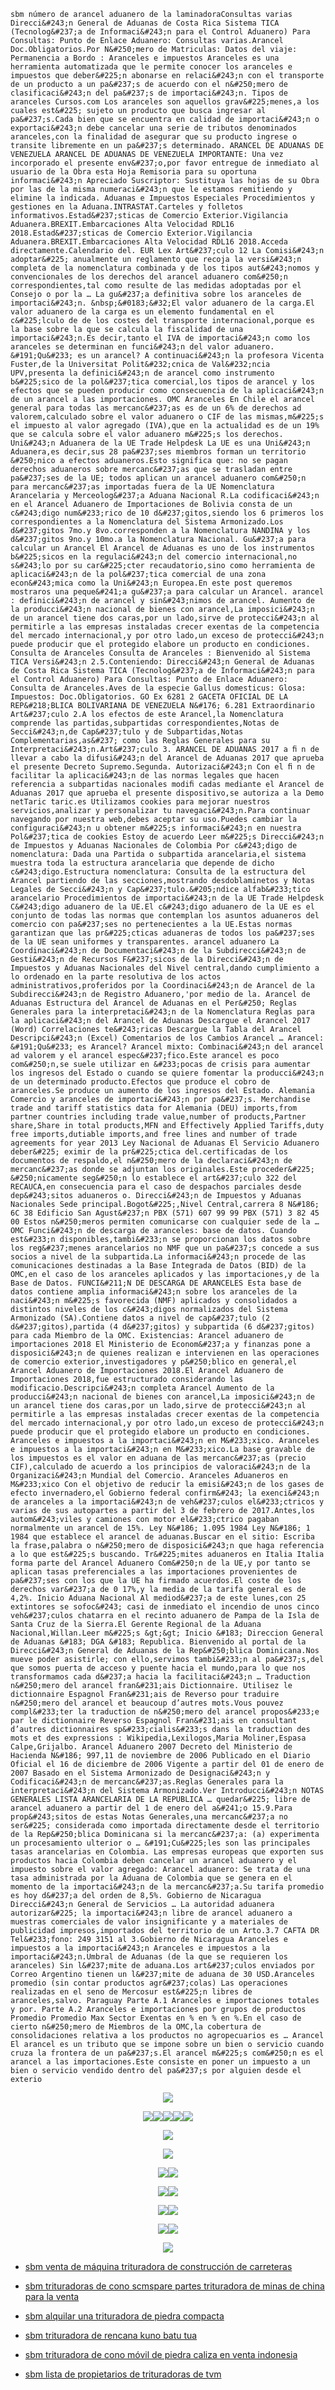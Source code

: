 
```
sbm número de arancel aduanero de la laminadoraConsultas varias Direcci&#243;n General de Aduanas de Costa Rica Sistema TICA (Tecnolog&#237;a de Informaci&#243;n para el Control Aduanero) Para Consultas: Punto de Enlace Aduanero: Consultas varias.Arancel Doc.Obligatorios.Por N&#250;mero de Matriculas: Datos del viaje: Permanencia a Bordo : Aranceles e impuestos Aranceles es una herramienta automatizada que le permite conocer los aranceles e impuestos que deber&#225;n abonarse en relaci&#243;n con el transporte de un producto a un pa&#237;s de acuerdo con el n&#250;mero de clasificaci&#243;n del pa&#237;s de importaci&#243;n. Tipos de aranceles Cursos.com Los aranceles son aquellos grav&#225;menes,a los cuales est&#225; sujeto un producto que busca ingresar al pa&#237;s.Cada bien que se encuentra en calidad de importaci&#243;n o exportaci&#243;n debe cancelar una serie de tributos denominados aranceles,con la finalidad de asegurar que su producto ingrese o transite libremente en un pa&#237;s determinado. ARANCEL DE ADUANAS DE VENEZUELA ARANCEL DE ADUANAS DE VENEZUELA IMPORTANTE: Una vez incorporado el presente env&#237;o,por favor entregue de inmediato al usuario de la Obra esta Hoja Remisoria para su oportuna informaci&#243;n Apreciado Suscriptor: Sustituya las hojas de su Obra por las de la misma numeraci&#243;n que le estamos remitiendo y elimine la indicada. Aduanas e Impuestos Especiales Procedimientos y gestiones en la Aduana.INTRASTAT.Carteles y folletos informativos.Estad&#237;sticas de Comercio Exterior.Vigilancia Aduanera.BREXIT.Embarcaciones Alta Velocidad RDL16 2018.Estad&#237;sticas de Comercio Exterior.Vigilancia Aduanera.BREXIT.Embarcaciones Alta Velocidad RDL16 2018.Acceda directamente.Calendario del. EUR Lex Art&#237;culo 12 La Comisi&#243;n adoptar&#225; anualmente un reglamento que recoja la versi&#243;n completa de la nomenclatura combinada y de los tipos aut&#243;nomos y convencionales de los derechos del arancel aduanero com&#250;n correspondientes,tal como resulte de las medidas adoptadas por el Consejo o por la … La gu&#237;a definitiva sobre los aranceles de importaci&#243;n. &nbsp;&#0183;&#32;El valor aduanero de la carga.El valor aduanero de la carga es un elemento fundamental en el c&#225;lculo de de los costes del transporte internacional,porque es la base sobre la que se calcula la fiscalidad de una importaci&#243;n.Es decir,tanto el IVA de importaci&#243;n como los aranceles se determinan en funci&#243;n del valor aduanero. &#191;Qu&#233; es un arancel? A continuaci&#243;n la profesora Vicenta Fuster,de la Universitat Polit&#232;cnica de Val&#232;ncia UPV,presenta la definici&#243;n de arancel como instrumento b&#225;sico de la pol&#237;tica comercial,los tipos de arancel y los efectos que se pueden producir como consecuencia de la aplicaci&#243;n de un arancel a las importaciones. OMC Aranceles En Chile el arancel general para todas las mercanc&#237;as es de un 6% de derechos ad valorem,calculado sobre el valor aduanero o CIF de las mismas,m&#225;s el impuesto al valor agregado (IVA),que en la actualidad es de un 19% que se calcula sobre el valor aduanero m&#225;s los derechos. Uni&#243;n Aduanera de la UE Trade Helpdesk La UE es una Uni&#243;n Aduanera,es decir,sus 28 pa&#237;ses miembros forman un territorio &#250;nico a efectos aduaneros.Esto significa que: no se pagan derechos aduaneros sobre mercanc&#237;as que se trasladan entre pa&#237;ses de la UE; todos aplican un arancel aduanero com&#250;n para mercanc&#237;as importadas fuera de la UE Nomenclatura Arancelaria y Merceolog&#237;a Aduana Nacional R.La codificaci&#243;n en el Arancel Aduanero de Importaciones de Bolivia consta de un c&#243;digo num&#233;rico de 10 d&#237;gitos,siendo los 6 primeros los correspondientes a la Nomenclatura del Sistema Armonizado.Los d&#237;gitos 7mo.y 8vo.corresponden a la Nomenclatura NANDINA y los d&#237;gitos 9no.y 10mo.a la Nomenclatura Nacional. Gu&#237;a para calcular un Arancel El Arancel de Aduanas es uno de los instrumentos b&#225;sicos en la regulaci&#243;n del comercio internacional,no s&#243;lo por su car&#225;cter recaudatorio,sino como herramienta de aplicaci&#243;n de la pol&#237;tica comercial de una zona econ&#243;mica como la Uni&#243;n Europea.En este post queremos mostraros una peque&#241;a gu&#237;a para calcular un Arancel. arancel : definici&#243;n de arancel y sin&#243;nimos de arancel. Aumento de la producci&#243;n nacional de bienes con arancel,La imposici&#243;n de un arancel tiene dos caras,por un lado,sirve de protecci&#243;n al permitirle a las empresas instaladas crecer exentas de la competencia del mercado internacional,y por otro lado,un exceso de protecci&#243;n puede producir que el protegido elabore un producto en condiciones. Consulta de Aranceles Consulta de Aranceles : Bienvenido al Sistema TICA Versi&#243;n 2.5.Conteniendo: Direcci&#243;n General de Aduanas de Costa Rica Sistema TICA (Tecnolog&#237;a de Informaci&#243;n para el Control Aduanero) Para Consultas: Punto de Enlace Aduanero: Consulta de Aranceles.Aves de la especie Gallus domesticus: Glosa: Impuestos: Doc.Obligatorios. GO Ex 6281 2 GACETA OFICIAL DE LA REP&#218;BLICA BOLIVARIANA DE VENEZUELA N&#176; 6.281 Extraordinario Art&#237;culo 2.A los efectos de este Arancel,la Nomenclatura comprende las partidas,subpartidas correspondientes,Notas de Secci&#243;n,de Cap&#237;tulo y de Subpartidas,Notas Complementarias,as&#237; como las Reglas Generales para su Interpretaci&#243;n.Art&#237;culo 3. ARANCEL DE ADUANAS 2017 a ﬁ n de llevar a cabo la difusi&#243;n del Arancel de Aduanas 2017 que aprueba el presente Decreto Supremo.Segunda. Autorizaci&#243;n Con el ﬁ n de facilitar la aplicaci&#243;n de las normas legales que hacen referencia a subpartidas nacionales modiﬁ cadas mediante el Arancel de Aduanas 2017 que aprueba el presente dispositivo,se autoriza a la Demo netTaric taric.es Utilizamos cookies para mejorar nuestros servicios,analizar y personalizar tu navegaci&#243;n.Para continuar navegando por nuestra web,debes aceptar su uso.Puedes cambiar la configuraci&#243;n u obtener m&#225;s informaci&#243;n en nuestra Pol&#237;tica de cookies Estoy de acuerdo Leer m&#225;s Direcci&#243;n de Impuestos y Aduanas Nacionales de Colombia Por c&#243;digo de nomenclatura: Dada una Partida o subpartida arancelaria,el sistema muestra toda la estructura arancelaria que depende de dicho c&#243;digo.Estructura nomenclatura: Consulta de la estructura del Arancel partiendo de las secciones,mostrando desdoblaminetos y Notas Legales de Secci&#243;n y Cap&#237;tulo.&#205;ndice alfab&#233;tico arancelario Procedimientos de importaci&#243;n de la UE Trade Helpdesk C&#243;digo aduanero de la UE.El c&#243;digo aduanero de la UE es el conjunto de todas las normas que contemplan los asuntos aduaneros del comercio con pa&#237;ses no pertenecientes a la UE.Estas normas garantizan que las pr&#225;cticas aduaneras de todos los pa&#237;ses de la UE sean uniformes y transparentes. arancel aduanero La Coordinaci&#243;n de Documentaci&#243;n de la Subdirecci&#243;n de Gesti&#243;n de Recursos F&#237;sicos de la Direcci&#243;n de Impuestos y Aduanas Nacionales del Nivel central,dando cumplimiento a lo ordenado en la parte resolutiva de los actos administrativos,proferidos por la Coordinaci&#243;n de Arancel de la Subdirecci&#243;n de Registro Aduanero,'por medio de la. Arancel de Aduanas Estructura del Arancel de Aduanas en el Per&#250; Reglas Generales para la interpretaci&#243;n de la Nomenclatura Reglas para la aplicaci&#243;n del Arancel de Aduanas Descargue el Arancel 2017 (Word) Correlaciones te&#243;ricas Descargue la Tabla del Arancel Descripci&#243;n (Excel) Comentarios de los Cambios Arancel … Arancel: &#191;Qu&#233; es Arancel? Arancel mixto: Combinaci&#243;n del arancel ad valorem y el arancel espec&#237;fico.Este arancel es poco com&#250;n,se suele utilizar en &#233;pocas de crisis para aumentar los ingresos del Estado o cuando se quiere fomentar la producci&#243;n de un determinado producto.Efectos que produce el cobro de aranceles.Se produce un aumento de los ingresos del Estado. Alemania Comercio y aranceles de importaci&#243;n por pa&#237;s. Merchandise trade and tariff statistics data for Alemania (DEU) imports,from partner countries including trade value,number of products,Partner share,Share in total products,MFN and Effectively Applied Tariffs,duty free imports,dutiable imports,and free lines and number of trade agreements for year 2013 Ley Nacional de Aduanas El Servicio Aduanero deber&#225; eximir de la pr&#225;ctica del.certificadas de los documentos de respaldo,el n&#250;mero de la declaraci&#243;n de mercanc&#237;as donde se adjuntan los originales.Este proceder&#225; &#250;nicamente seg&#250;n lo establece el art&#237;culo 322 del RECAUCA,en consecuencia para el caso de despachos parciales desde dep&#243;sitos aduaneros o. Direcci&#243;n de Impuestos y Aduanas Nacionales Sede principal.Bogot&#225;,Nivel Central,carrera 8 N&#186; 6C 38 Edificio San Agust&#237;n PBX (571) 607 99 99 PBX (571) 3 82 45 00 Estos n&#250;meros permiten comunicarse con cualquier sede de la … OMC Funci&#243;n de descarga de aranceles: base de datos. Cuando est&#233;n disponibles,tambi&#233;n se proporcionan los datos sobre los reg&#237;menes arancelarios no NMF que un pa&#237;s concede a sus socios a nivel de la subpartida.La informaci&#243;n procede de las comunicaciones destinadas a la Base Integrada de Datos (BID) de la OMC,en el caso de los aranceles aplicados y las importaciones,y de la Base de Datos. FUNCI&#211;N DE DESCARGA DE ARANCELES Esta base de datos contiene amplia informaci&#243;n sobre los aranceles de la naci&#243;n m&#225;s favorecida (NMF) aplicados y consolidados a distintos niveles de los c&#243;digos normalizados del Sistema Armonizado (SA).Contiene datos a nivel de cap&#237;tulo (2 d&#237;gitos),partida (4 d&#237;gitos) y subpartida (6 d&#237;gitos) para cada Miembro de la OMC. Existencias: Arancel aduanero de importaciones 2018 El Ministerio de Econom&#237;a y finanzas pone a disposici&#243;n de quienes realizan e intervienen en las operaciones de comercio exterior,investigadores y p&#250;blico en general,el Arancel Aduanero de Importaciones 2018.El Arancel Aduanero de Importaciones 2018,fue estructurado considerando las modificacio.Descripci&#243;n completa Arancel Aumento de la producci&#243;n nacional de bienes con arancel,La imposici&#243;n de un arancel tiene dos caras,por un lado,sirve de protecci&#243;n al permitirle a las empresas instaladas crecer exentas de la competencia del mercado internacional,y por otro lado,un exceso de protecci&#243;n puede producir que el protegido elabore un producto en condiciones. Aranceles e impuestos a la importaci&#243;n en M&#233;xico. Aranceles e impuestos a la importaci&#243;n en M&#233;xico.La base gravable de los impuestos es el valor en aduana de las mercanc&#237;as (precio CIF),calculado de acuerdo a los principios de valoraci&#243;n de la Organizaci&#243;n Mundial del Comercio. Aranceles Aduaneros en M&#233;xico Con el objetivo de reducir la emisi&#243;n de los gases de efecto invernadero,el Gobierno federal confirm&#243; la exenci&#243;n de aranceles a la importaci&#243;n de veh&#237;culos el&#233;ctricos y varias de sus autopartes a partir del 3 de febrero de 2017.Antes,los autom&#243;viles y camiones con motor el&#233;ctrico pagaban normalmente un arancel de 15%. Ley N&#186; 1.095 1984 Ley N&#186; 1 1984 que establece el arancel de aduanas.Buscar en el sitio: Escriba la frase,palabra o n&#250;mero de disposici&#243;n que haga referencia a lo que est&#225;s buscando. Tr&#225;mites aduaneros en Italia Italia forma parte del Arancel Aduanero Com&#250;n de la UE,y por tanto se aplican tasas preferenciales a las importaciones provenientes de pa&#237;ses con los que la UE ha firmado acuerdos.El coste de los derechos var&#237;a de 0 17%,y la media de la tarifa general es de 4,2%. Inicio Aduana Nacional Al mediod&#237;a de este lunes,con 25 extintores se sofoc&#243; casi de inmediato el incendio de unos cinco veh&#237;culos chatarra en el recinto aduanero de Pampa de la Isla de Santa Cruz de la Sierra.El Gerente Regional de la Aduana Nacional,Willan.Leer m&#225;s &gt;&gt; Inicio &#183; Direccion General de Aduanas &#183; DGA &#183; Republica. Bienvenido al portal de la Direcci&#243;n General de Aduanas de la Rep&#250;blica Dominicana.Nos mueve poder asistirle; con ello,servimos tambi&#233;n al pa&#237;s,del que somos puerta de acceso y puente hacia el mundo,para lo que nos transformamos cada d&#237;a hacia la facilitaci&#243;n … Traduction n&#250;mero del arancel fran&#231;ais Dictionnaire. Utilisez le dictionnaire Espagnol Fran&#231;ais de Reverso pour traduire n&#250;mero del arancel et beaucoup d’autres mots.Vous pouvez compl&#233;ter la traduction de n&#250;mero del arancel propos&#233;e par le dictionnaire Reverso Espagnol Fran&#231;ais en consultant d’autres dictionnaires sp&#233;cialis&#233;s dans la traduction des mots et des expressions : Wikipedia,Lexilogos,Maria Moliner,Espasa Calpe,Grijalbo. Arancel Aduanero 2007 Decreto del Ministerio de Hacienda N&#186; 997,11 de noviembre de 2006 Publicado en el Diario Oficial el 16 de diciembre de 2006 Vigente a partir del 01 de enero de 2007 Basado en el Sistema Armonizado de Designaci&#243;n y Codificaci&#243;n de mercanc&#237;as.Reglas Generales para la interpretaci&#243;n del Sistema Armonizado.Ver Introducci&#243;n NOTAS GENERALES LISTA ARANCELARIA DE LA REPUBLICA … quedar&#225; libre de arancel aduanero a partir del 1 de enero del a&#241;o 15.9.Para prop&#243;sitos de estas Notas Generales,una mercanc&#237;a no ser&#225; considerada como importada directamente desde el territorio de la Rep&#250;blica Dominicana si la mercanc&#237;a: (a) experimenta un procesamiento ulterior o … &#191;Cu&#225;les son las principales tasas arancelarias en Colombia. Las empresas europeas que exporten sus productos hacia Colombia deben cancelar un arancel aduanero y el impuesto sobre el valor agregado: Arancel aduanero: Se trata de una tasa administrada por la Aduana de Colombia que se genera en el momento de la importaci&#243;n de la mercanc&#237;a.Su tarifa promedio es hoy d&#237;a del orden de 8,5%. Gobierno de Nicaragua Direcci&#243;n General de Servicios … La autoridad aduanera autorizar&#225; la importaci&#243;n libre de arancel aduanero a muestras comerciales de valor insignificante y a materiales de publicidad impresos,importados del territorio de un Arto.3.7 CAFTA DR Tel&#233;fono: 249 3151 al 3.Gobierno de Nicaragua Aranceles e impuestos a la importaci&#243;n Aranceles e impuestos a la importaci&#243;n.Umbral de Aduanas (de la que se requieren los aranceles) Sin l&#237;mite de aduana.Los art&#237;culos enviados por Correo Argentino tienen un l&#237;mite de aduana de 30 USD.Aranceles promedio (sin contar productos agr&#237;colas) Las operaciones realizadas en el seno de Mercosur est&#225;n libres de aranceles,salvo. Paraguay Parte A.1 Aranceles e importaciones totales y por. Parte A.2 Aranceles e importaciones por grupos de productos Promedio Promedio Max Sector Exentas en % en % en %.En el caso de cierto n&#250;mero de Miembros de la OMC,la cobertura de consolidaciones relativa a los productos no agropecuarios es … Arancel El arancel es un tributo que se impone sobre un bien o servicio cuando cruza la frontera de un pa&#237;s.El arancel m&#225;s com&#250;n es el arancel a las importaciones.Este consiste en poner un impuesto a un bien o servicio vendido dentro del pa&#237;s por alguien desde el exterio 
```

<div align="center">

<a href="https://es-crusher.shibang-china.com/github&k=sbm+n%C3%BAmero+de+arancel+aduanero+de+la+laminadora"><img src="https://static.shibang-china.com/es/crusher/logo.jpg"></a>

<a href="https://es-crusher.shibang-china.com/github&k=sbm+n%C3%BAmero+de+arancel+aduanero+de+la+laminadora"><img src="https://static.shibang-china.com/es/crusher/index.jpg"></a><a href="https://es-crusher.shibang-china.com/material.htmlgithub&k=sbm+n%C3%BAmero+de+arancel+aduanero+de+la+laminadora"><img src="https://static.shibang-china.com/es/crusher/material.jpg"></a><a href="https://es-crusher.shibang-china.com/application.htmlgithub&k=sbm+n%C3%BAmero+de+arancel+aduanero+de+la+laminadora"><img src="https://static.shibang-china.com/es/crusher/application.jpg"></a><a href="https://es-crusher.shibang-china.com/aboutus.htmlgithub&k=sbm+n%C3%BAmero+de+arancel+aduanero+de+la+laminadora"><img src="https://static.shibang-china.com/es/crusher/aboutus.jpg"></a><a href="https://es-crusher.shibang-china.com/contact.htmlgithub&k=sbm+n%C3%BAmero+de+arancel+aduanero+de+la+laminadora"><img src="https://static.shibang-china.com/es/crusher/contact.jpg"></a>

<a href="https://es-crusher.shibang-china.com/github&k=sbm+n%C3%BAmero+de+arancel+aduanero+de+la+laminadora"><img src="https://static.shibang-china.com/es/crusher/banner.jpg"></a>

<a href="https://swt.shibang-china.com/github&k=sbm+n%C3%BAmero+de+arancel+aduanero+de+la+laminadora"><img src="https://static.shibang-china.com/es/crusher/text.jpg"></a>

<a href="https://swt.shibang-china.com/github&k=sbm+n%C3%BAmero+de+arancel+aduanero+de+la+laminadora"><img src="https://static.shibang-china.com/es/crusher/chat.jpg"></a><a href="https://es-crusher.shibang-china.com/contact.htmlgithub&k=sbm+n%C3%BAmero+de+arancel+aduanero+de+la+laminadora"><img src="https://static.shibang-china.com/es/crusher/message.jpg"></a>

<a href="https://es-crusher.shibang-china.com/products/pe.htmlgithub&k=sbm+n%C3%BAmero+de+arancel+aduanero+de+la+laminadora"><img src="https://static.shibang-china.com/es/crusher/pe.jpg"></a><a href="https://es-crusher.shibang-china.com/products/pf.htmlgithub&k=sbm+n%C3%BAmero+de+arancel+aduanero+de+la+laminadora"><img src="https://static.shibang-china.com/es/crusher/pf.jpg"></a>

<a href="https://es-crusher.shibang-china.com/products/hpt.htmlgithub&k=sbm+n%C3%BAmero+de+arancel+aduanero+de+la+laminadora"><img src="https://static.shibang-china.com/es/crusher/hpt.jpg"></a><a href="https://es-crusher.shibang-china.com/products/vsi.htmlgithub&k=sbm+n%C3%BAmero+de+arancel+aduanero+de+la+laminadora"><img src="https://static.shibang-china.com/es/crusher/vsi.jpg"></a>

<a href="https://es-crusher.shibang-china.com/products/klv.htmlgithub&k=sbm+n%C3%BAmero+de+arancel+aduanero+de+la+laminadora"><img src="https://static.shibang-china.com/es/crusher/klv.jpg"></a><a href="https://es-crusher.shibang-china.com/products/portable.htmlgithub&k=sbm+n%C3%BAmero+de+arancel+aduanero+de+la+laminadora"><img src="https://static.shibang-china.com/es/crusher/portable.jpg"></a>

<a href="https://swt.shibang-china.com/github&k=sbm+n%C3%BAmero+de+arancel+aduanero+de+la+laminadora"><img src="https://static.shibang-china.com/es/crusher/case.jpg"></a>

</div>


* [sbm venta de máquina trituradora de construcción de carreteras](sbm%20venta%20de%20m%C3%A1quina%20trituradora%20de%20construcci%C3%B3n%20de%20carreteras.md)

* [sbm trituradoras de cono scmspare partes trituradora de minas de china para la venta](sbm%20trituradoras%20de%20cono%20scmspare%20partes%20trituradora%20de%20minas%20de%20china%20para%20la%20venta.md)

* [sbm alquilar una trituradora de piedra compacta](sbm%20alquilar%20una%20trituradora%20de%20piedra%20compacta.md)

* [sbm trituradora de rencana kuno batu tua](sbm%20trituradora%20de%20rencana%20kuno%20batu%20tua.md)

* [sbm trituradora de cono móvil de piedra caliza en venta indonesia](sbm%20trituradora%20de%20cono%20m%C3%B3vil%20de%20piedra%20caliza%20en%20venta%20indonesia.md)

* [sbm lista de propietarios de trituradoras de tvm](sbm%20lista%20de%20propietarios%20de%20trituradoras%20de%20tvm.md)